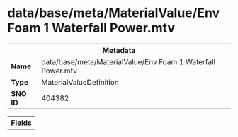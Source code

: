 <h1>data/base/meta/MaterialValue/Env Foam 1 Waterfall Power.mtv</h1><table><tr><th colspan="100%">Metadata</th></tr><tr><td><b>Name</b></td><td>data/base/meta/MaterialValue/Env Foam 1 Waterfall Power.mtv</td></tr><tr><td><b>Type</b></td><td>MaterialValueDefinition</td></tr><tr><td><b>SNO ID</b></td><td>404382</td></tr></table>

<table><tr><th colspan="100%">Fields</th></tr></table>

